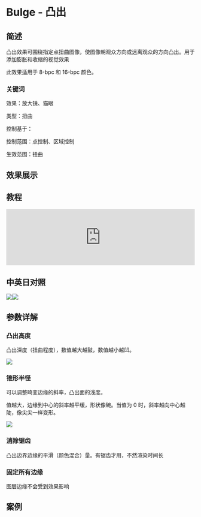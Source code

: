 # Bulge - 凸出

## 简述

凸出效果可围绕指定点扭曲图像，使图像朝观众方向或远离观众的方向凸出。用于添加膨胀和收缩的视觉效果

此效果适用于 8-bpc 和 16-bpc 颜色。

### 关键词

效果：放大镜、猫眼

类型：扭曲

控制基于：

控制范围：点控制、区域控制

生效范围：扭曲

## 效果展示

## 教程

<iframe src="https://player.bilibili.com/player.html?bvid=BV1e34y1X7Vj&page=51&high_quality=1" width="100%" allowfullscreen="allowfullscreen" frameborder="0"></iframe>

## 中英日对照

![](https://mir.yuelili.com/wp-content/uploads/user/AE/effects/AE-Effects-Distort-Bulge.png)![](https://mir.yuelili.com/wp-content/uploads/user/AE/effects/AE-Effects-Distort-Bulge_cn.png)

## 参数详解

### 凸出高度

凸出深度（扭曲程度），数值越大越鼓，数值越小越凹。

![](https://cdn.yuelili.com/20211224163748.png)

### 锥形半径

可以调整畸变边缘的斜率，凸出面的浅度。

值越大，边缘到中心的斜率越平缓，形状像碗。当值为 0 时，斜率越向中心越陡，像尖尖一样变形。

![](https://cdn.yuelili.com/20211224163901.png)

### 消除锯齿

凸出边界边缘的平滑（颜色混合）量。有锯齿才用，不然渲染时间长

### 固定所有边缘

图层边缘不会受到效果影响

## 案例
